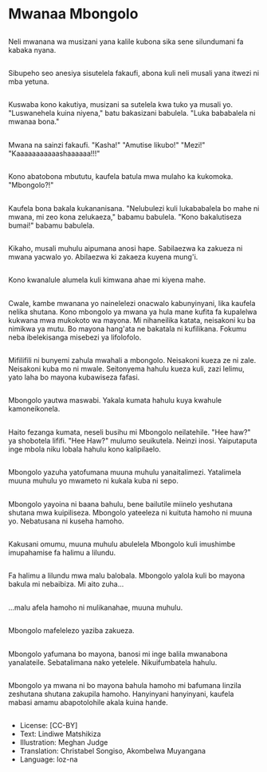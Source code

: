 # Mwanaa Mbongolo

##
Neli mwanana wa musizani yana kalile kubona sika sene silundumani fa kabaka nyana.

##
Sibupeho seo anesiya sisutelela fakaufi, abona kuli neli musali yana itwezi ni mba yetuna.

##
Kuswaba kono kakutiya, musizani sa sutelela kwa tuko ya musali yo. "Luswanehela kuina niyena," batu bakasizani babulela. "Luka bababalela ni mwanaa bona."

##
Mwana na sainzi fakaufi. "Kasha!" "Amutise likubo!" "Mezi!" "Kaaaaaaaaaaashaaaaaa!!!"

##
Kono abatobona mbututu, kaufela batula mwa mulaho ka kukomoka. "Mbongolo?!"

##
Kaufela bona bakala kukananisana. "Nelubulezi kuli lukababalela bo mahe ni mwana, mi zeo kona zelukaeza," babamu babulela. "Kono bakalutiseza bumai!" babamu babulela.

##
Kikaho, musali muhulu aipumana anosi hape. Sabilaezwa ka zakueza ni mwana yacwalo yo. Abilaezwa ki zakaeza kuyena mung'i.

##
Kono kwanalule alumela kuli kimwana ahae mi kiyena mahe.

##
Cwale, kambe mwanana yo nainelelezi onacwalo kabunyinyani, lika kaufela nelika shutana. Kono mbongolo ya mwana ya hula mane kufita fa kupalelwa kukwana mwa mukokoto wa mayona. Mi nihaneilika katata, neisakoni ku ba nimikwa ya mutu. Bo mayona hang'ata ne bakatala ni kufilikana. Fokumu neba ibelekisanga misebezi ya lifolofolo.

##
Mifilifili ni bunyemi zahula mwahali a mbongolo. Neisakoni kueza ze ni zale. Neisakoni kuba mo ni mwale. Seitonyema hahulu kueza kuli, zazi lelimu, yato laha bo mayona kubawiseza fafasi.

##
Mbongolo yautwa maswabi. Yakala kumata hahulu kuya kwahule kamoneikonela.

##
Haito fezanga kumata, neseli busihu mi Mbongolo neilatehile. "Hee haw?" ya shobotela lififi. "Hee Haw?" mulumo seuikutela. Neinzi inosi. Yaiputaputa inge mbola niku lobala hahulu kono kalipilaelo.

##
Mbongolo yazuha yatofumana muuna muhulu yanaitalimezi. Yatalimela muuna muhulu yo mwameto ni kukala kuba ni sepo.

##
Mbongolo yayoina ni baana bahulu, bene bailutile miinelo yeshutana shutana mwa kuipiliseza. Mbongolo yateeleza ni kuituta hamoho ni muuna yo. Nebatusana ni kuseha hamoho.

##
Kakusani omumu, muuna muhulu abulelela Mbongolo kuli imushimbe imupahamise fa halimu a lilundu.

##
Fa halimu a lilundu mwa malu balobala. Mbongolo yalola kuli bo mayona bakula mi nebaibiza. Mi aito zuha...

##
...malu afela hamoho ni mulikanahae, muuna muhulu.

##
Mbongolo mafelelezo yaziba zakueza.

##
Mbongolo yafumana bo mayona, banosi mi inge balila mwanabona yanalateile. Sebatalimana nako yetelele. Nikuifumbatela hahulu.

##
Mbongolo ya mwana ni bo mayona bahula hamoho mi bafumana linzila zeshutana shutana zakupila hamoho. Hanyinyani hanyinyani, kaufela mabasi amamu abapotolohile akala kuina hande.

##
* License: [CC-BY]
* Text: Lindiwe Matshikiza
* Illustration: Meghan Judge
* Translation: Christabel Songiso, Akombelwa Muyangana
* Language: loz-na
